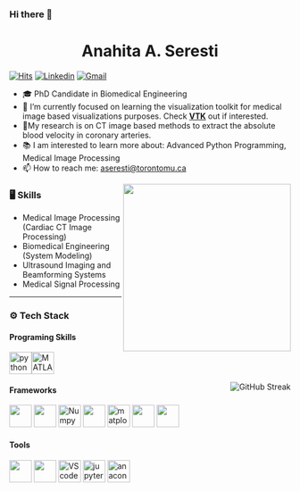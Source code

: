 
### Hi there 👋
<h1 align="center"> Anahita A. Seresti </h1>


[![Hits](https://hits.seeyoufarm.com/api/count/incr/badge.svg?url=https%3A%2F%2Fgithub.com%2Faseresti%2Faseresti&count_bg=%2379C83D&title_bg=%23555555&icon=&icon_color=%23E7E7E7&title=Profile+Views&edge_flat=false)](https://hits.seeyoufarm.com) [![Linkedin](https://img.shields.io/badge/-LinkedIn-blue?style=flat&logo=Linkedin&logoColor=white)](https://www.linkedin.com/in/anahita-a-b9764b111/) [![Gmail](https://img.shields.io/badge/-Gmail-c14438?style=flat&logo=Gmail&logoColor=white)](mailto:aseresti@torontomu.ca)
<!---
[![Github](https://img.shields.io/github/followers/aseresti?label=Follow&style=social)](https://github.com/aseresti)
--->
- 🎓 PhD Candidate in Biomedical Engineering
- 🔭 I’m currently focused on learning the visualization toolkit for medical image based visualizations purposes. Check [**VTK**](vtk.org) out if interested.
- 🔬My research is on CT image based methods to extract the absolute blood velocity in coronary arteries. 
- 📚 I am interested to learn more about: Advanced Python Programming, Medical Image Processing
- 📫 How to reach me: aseresti@torontomu.ca

<img align="right" src="https://i.pinimg.com/originals/27/7c/68/277c68579a82f06a0901b6f667d61a6a.png" width="300" style="float:right;">

### 🖥 Skills

  
  - Medical Image Processing (Cardiac CT Image Processing)
  - Biomedical Engineering (System Modeling)
  - Ultrasound Imaging and Beamforming Systems
  - Medical Signal Processing 



---


<h3>⚙️ Tech Stack</h3>
<h4>Programing Skills</h4>
<p align="left">
<img  src="https://cdn.jsdelivr.net/gh/devicons/devicon/icons/python/python-original.svg" alt="python" width="40" height="40"/><img src="https://cdn.jsdelivr.net/gh/devicons/devicon/icons/matlab/matlab-original.svg" alt="MATLAB" width="40" height="40"/></p>

<img align="right" src="https://github-readme-streak-stats.herokuapp.com?user=aseresti&theme=aura-dark&hide_border=false&background=FFFFFF00&currStreakLabel=77E7DA&currStreakNum=77E7DA&ring=CE4A4A&fire=CE4A4A&sideNums=CE4A4A&sideLabels=CE4A4A&dates=9CA0A2" alt="GitHub Streak" />
<h4>Frameworks</h4>
<p><img src="https://upload.wikimedia.org/wikipedia/commons/7/76/Visualization_Toolkit_logo.svg" height="40"/> <img src="https://upload.wikimedia.org/wikipedia/commons/thumb/0/05/Scikit_learn_logo_small.svg/2560px-Scikit_learn_logo_small.svg.png" width="40"/> <img src="https://cdn.jsdelivr.net/gh/devicons/devicon/icons/numpy/numpy-original.svg" alt="Numpy" width="40" height="40"/> <img src="https://upload.wikimedia.org/wikipedia/commons/thumb/2/22/Pandas_mark.svg/1200px-Pandas_mark.svg.png" height="40"/> <img src="https://upload.wikimedia.org/wikipedia/commons/8/84/Matplotlib_icon.svg" alt="matplotlib" width="40" height="40"/> <img src="https://upload.wikimedia.org/wikipedia/commons/3/36/Simulink_Logo_%28non-wordmark%29.png" height="40"/> <img src="https://upload.wikimedia.org/wikipedia/commons/thumb/9/96/FEniCS_logo.svg/1200px-FEniCS_logo.svg.png" height="40"/></p>

<h4>Tools</h4>
<p><img src="https://icongr.am/devicon/git-original.svg" height="40"> <img src="https://icongr.am/devicon/linux-original.svg" height="40"> <img src="https://cdn.jsdelivr.net/gh/devicons/devicon/icons/vscode/vscode-original.svg" alt="VScode" width="40" height="40"/> <img src="https://cdn.jsdelivr.net/gh/devicons/devicon/icons/jupyter/jupyter-original-wordmark.svg" alt="jupyter" width="40" height="40"/> <img src="https://cdn.jsdelivr.net/gh/devicons/devicon/icons/anaconda/anaconda-original.svg" alt="anaconda" width="40" height="40"/></p>
</div>


